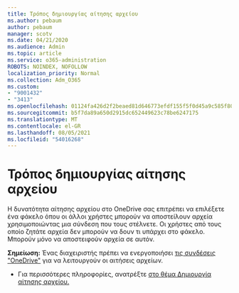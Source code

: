 ```yaml
---
title: Τρόπος δημιουργίας αίτησης αρχείου
ms.author: pebaum
author: pebaum
manager: scotv
ms.date: 04/21/2020
ms.audience: Admin
ms.topic: article
ms.service: o365-administration
ROBOTS: NOINDEX, NOFOLLOW
localization_priority: Normal
ms.collection: Adm_O365
ms.custom:
- "9001432"
- "3413"
ms.openlocfilehash: 01124fa426d2f2beaed81d646773efdf155f5f0d45a9c585f80913b111fa9598
ms.sourcegitcommit: b5f7da89a650d2915dc652449623c78be6247175
ms.translationtype: MT
ms.contentlocale: el-GR
ms.lasthandoff: 08/05/2021
ms.locfileid: "54016268"
---
```

# <a name="how-to-create-a-file-request"></a>Τρόπος δημιουργίας αίτησης αρχείου

Η δυνατότητα αίτησης αρχείου στο OneDrive σας επιτρέπει να επιλέξετε ένα φάκελο όπου οι άλλοι χρήστες μπορούν να αποστείλουν αρχεία χρησιμοποιώντας μια σύνδεση που τους στέλνετε. Οι χρήστες από τους οποίο ζητάτε αρχεία δεν μπορούν να δουν τι υπάρχει στο φάκελο. Μπορούν μόνο να αποστειφούν αρχεία σε αυτόν.

**Σημείωση:** Ένας διαχειριστής πρέπει να ενεργοποιήσει [τις συνδέσεις "OneDrive"](https://docs.microsoft.com/sharepoint/turn-external-sharing-on-or-off) για να λειτουργούν οι αιτήσεις αρχείων.

- Για περισσότερες πληροφορίες, ανατρέξτε [στο θέμα Δημιουργία αίτησης αρχείου.](https://support.office.com/article/create-a-file-request-f54aa7f8-2589-4421-b351-d415fc3b83af)
